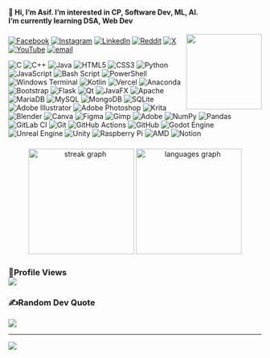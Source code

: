 <h4 align="left">👋 Hi, I’m Asif. I’m interested in CP, Software Dev, ML, AI. <br>I’m currently learning DSA, Web Dev</h4>

<img align="right" height="150" src="https://media.giphy.com/media/S9d8XB557e8phGLBVS/giphy.gif?cid=ecf05e47lrc4ndgiqsf5za8jsh9kz3pwc3wvc79wsik6ton2&ep=v1_gifs_search&rid=giphy.gif&ct=g"  />

###
[![Facebook](https://img.shields.io/badge/Facebook-%231877F2.svg?logo=Facebook&logoColor=white)](https://facebook.com/therockhead) [![Instagram](https://img.shields.io/badge/Instagram-%23E4405F.svg?logo=Instagram&logoColor=white)](https://instagram.com/therockhead_) [![LinkedIn](https://img.shields.io/badge/LinkedIn-%230077B5.svg?logo=linkedin&logoColor=white)](https://linkedin.com/in/asif-zaman001) [![Reddit](https://img.shields.io/badge/Reddit-%23FF4500.svg?logo=Reddit&logoColor=white)](https://reddit.com/user/zisanGhumaitese) [![X](https://img.shields.io/badge/X-black.svg?logo=X&logoColor=white)](https://x.com/@stuffszisan00) [![YouTube](https://img.shields.io/badge/YouTube-%23FF0000.svg?logo=YouTube&logoColor=white)](https://youtube.com/@UCamcq-wKO2FDIXDpB13BkIw) [![email](https://img.shields.io/badge/Email-D14836?logo=gmail&logoColor=white)](mailto:asifzamanzisan@gmail.com) 




![C](https://img.shields.io/badge/c-%2300599C.svg?style=flat&logo=c&logoColor=white) ![C++](https://img.shields.io/badge/c++-%2300599C.svg?style=flat&logo=c%2B%2B&logoColor=white) ![Java](https://img.shields.io/badge/java-%23ED8B00.svg?style=flat&logo=openjdk&logoColor=white) ![HTML5](https://img.shields.io/badge/html5-%23E34F26.svg?style=flat&logo=html5&logoColor=white) ![CSS3](https://img.shields.io/badge/css3-%231572B6.svg?style=flat&logo=css3&logoColor=white) ![Python](https://img.shields.io/badge/python-3670A0?style=flat&logo=python&logoColor=ffdd54) ![JavaScript](https://img.shields.io/badge/javascript-%23323330.svg?style=flat&logo=javascript&logoColor=%23F7DF1E) ![Bash Script](https://img.shields.io/badge/bash_script-%23121011.svg?style=flat&logo=gnu-bash&logoColor=white) ![PowerShell](https://img.shields.io/badge/PowerShell-%235391FE.svg?style=flat&logo=powershell&logoColor=white) ![Windows Terminal](https://img.shields.io/badge/Windows%20Terminal-%234D4D4D.svg?style=flat&logo=windows-terminal&logoColor=white) ![Kotlin](https://img.shields.io/badge/kotlin-%237F52FF.svg?style=flat&logo=kotlin&logoColor=white) ![Vercel](https://img.shields.io/badge/vercel-%23000000.svg?style=flat&logo=vercel&logoColor=white) ![Anaconda](https://img.shields.io/badge/Anaconda-%2344A833.svg?style=flat&logo=anaconda&logoColor=white) ![Bootstrap](https://img.shields.io/badge/bootstrap-%238511FA.svg?style=flat&logo=bootstrap&logoColor=white) ![Flask](https://img.shields.io/badge/flask-%23000.svg?style=flat&logo=flask&logoColor=white) ![Qt](https://img.shields.io/badge/Qt-%23217346.svg?style=flat&logo=Qt&logoColor=white) ![JavaFX](https://img.shields.io/badge/javafx-%23FF0000.svg?style=flat&logo=javafx&logoColor=white) ![Apache](https://img.shields.io/badge/apache-%23D42029.svg?style=flat&logo=apache&logoColor=white) ![MariaDB](https://img.shields.io/badge/MariaDB-003545?style=flat&logo=mariadb&logoColor=white) ![MySQL](https://img.shields.io/badge/mysql-4479A1.svg?style=flat&logo=mysql&logoColor=white) ![MongoDB](https://img.shields.io/badge/MongoDB-%234ea94b.svg?style=flat&logo=mongodb&logoColor=white) ![SQLite](https://img.shields.io/badge/sqlite-%2307405e.svg?style=flat&logo=sqlite&logoColor=white) ![Adobe Illustrator](https://img.shields.io/badge/adobe%20illustrator-%23FF9A00.svg?style=flat&logo=adobe%20illustrator&logoColor=white) ![Adobe Photoshop](https://img.shields.io/badge/adobe%20photoshop-%2331A8FF.svg?style=flat&logo=adobe%20photoshop&logoColor=white) ![Krita](https://img.shields.io/badge/Krita-203759?style=flat&logo=krita&logoColor=EEF37B) ![Blender](https://img.shields.io/badge/blender-%23F5792A.svg?style=flat&logo=blender&logoColor=white) ![Canva](https://img.shields.io/badge/Canva-%2300C4CC.svg?style=flat&logo=Canva&logoColor=white) ![Figma](https://img.shields.io/badge/figma-%23F24E1E.svg?style=flat&logo=figma&logoColor=white) ![Gimp](https://img.shields.io/badge/Gimp-657D8B?style=flat&logo=gimp&logoColor=FFFFFF) ![Adobe](https://img.shields.io/badge/adobe-%23FF0000.svg?style=flat&logo=adobe&logoColor=white) ![NumPy](https://img.shields.io/badge/numpy-%23013243.svg?style=flat&logo=numpy&logoColor=white) ![Pandas](https://img.shields.io/badge/pandas-%23150458.svg?style=flat&logo=pandas&logoColor=white) ![GitLab CI](https://img.shields.io/badge/gitlab%20CI-%23181717.svg?style=flat&logo=gitlab&logoColor=white) ![Git](https://img.shields.io/badge/git-%23F05033.svg?style=flat&logo=git&logoColor=white) ![GitHub Actions](https://img.shields.io/badge/github%20actions-%232671E5.svg?style=flat&logo=githubactions&logoColor=white) ![GitHub](https://img.shields.io/badge/github-%23121011.svg?style=flat&logo=github&logoColor=white) ![Godot Engine](https://img.shields.io/badge/GODOT-%23FFFFFF.svg?style=flat&logo=godot-engine) ![Unreal Engine](https://img.shields.io/badge/unrealengine-%23313131.svg?style=flat&logo=unrealengine&logoColor=white) ![Unity](https://img.shields.io/badge/unity-%23000000.svg?style=flat&logo=unity&logoColor=white) ![Raspberry Pi](https://img.shields.io/badge/-Raspberry_Pi-C51A4A?style=flat&logo=Raspberry-Pi) ![AMD](https://img.shields.io/badge/AMD-%23000000.svg?style=flat&logo=amd&logoColor=white) ![Notion](https://img.shields.io/badge/Notion-%23000000.svg?style=flat&logo=notion&logoColor=white)


###
<div align="center">
  <img src="https://streak-stats.demolab.com?user=therockhead&locale=en&mode=weekly&theme=github_dark&hide_border=false&border_radius=5&date_format=j%20M%5B%20Y%5D" height="210" alt="streak graph"  />
  <img  src="https://github-readme-stats.vercel.app/api/top-langs?username=therockhead&locale=en&hide_title=true&layout=compact&card_width=320&langs_count=10&theme=github_dark&hide_border=false" height="210" alt="languages graph"  />
</div>

###
### 👀Profile Views<br><div align="left"> <img src="https://profile-counter.glitch.me/therockhead/count.svg?"/></div>

###

### ✍Random Dev Quote
![](https://quotes-github-readme.vercel.app/api?type=horizontal&theme=light)

---
[![](https://visitcount.itsvg.in/api?id=therockhead&icon=0&color=1)](https://visitcount.itsvg.in)

<!-- Proudly created with GPRM ( https://gprm.itsvg.in ) -->
<!---
therockhead/therockhead is a ✨ special ✨ repository because its `README.md` (this file) appears on your GitHub profile.
You can click the Preview link to take a look at your changes.
--->
